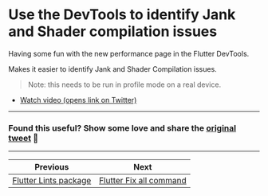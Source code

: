 # Use the DevTools to identify Jank and Shader compilation issues

Having some fun with the new performance page in the Flutter DevTools.

Makes it easier to identify Jank and Shader Compilation issues.

> Note: this needs to be run in profile mode on a real device.

- [Watch video (opens link on Twitter)](https://twitter.com/biz84/status/1436356730380816388)

---

### Found this useful? Show some love and share the [original tweet](https://twitter.com/biz84/status/1436356730380816388) 🙏

---

| Previous | Next |
| -------- | ---- |
| [Flutter Lints package](../0004-flutter-lints-package/index.md) | [Flutter Fix all command](../0006-flutter-fix-all-command/index.md) |

<!-- TODO:REPLACE -->
<!-- TWITTER|https://twitter.com/biz84/status/1436356730380816388 -->
